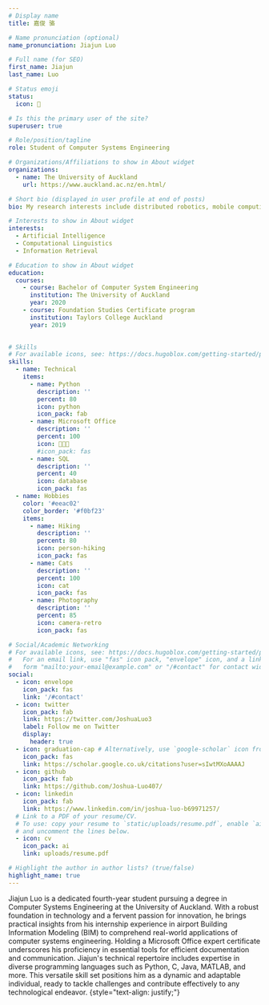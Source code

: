 ```yaml
---
# Display name
title: 嘉俊 骆

# Name pronunciation (optional)
name_pronunciation: Jiajun Luo

# Full name (for SEO)
first_name: Jiajun
last_name: Luo

# Status emoji
status:
  icon: 📸

# Is this the primary user of the site?
superuser: true

# Role/position/tagline
role: Student of Computer Systems Engineering

# Organizations/Affiliations to show in About widget
organizations:
  - name: The University of Auckland
    url: https://www.auckland.ac.nz/en.html/

# Short bio (displayed in user profile at end of posts)
bio: My research interests include distributed robotics, mobile computing and programmable matter.

# Interests to show in About widget
interests:
  - Artificial Intelligence
  - Computational Linguistics
  - Information Retrieval

# Education to show in About widget
education:
  courses:
    - course: Bachelor of Computer System Engineering
      institution: The University of Auckland
      year: 2020
    - course: Foundation Studies Certificate program
      institution: Taylors College Auckland
      year: 2019
    

# Skills
# For available icons, see: https://docs.hugoblox.com/getting-started/page-builder/#icons
skills:
  - name: Technical
    items:
      - name: Python
        description: ''
        percent: 80
        icon: python
        icon_pack: fab
      - name: Microsoft Office
        description: ''
        percent: 100
        icon: 👨🏻‍💻️
        #icon_pack: fas
      - name: SQL
        description: ''
        percent: 40
        icon: database
        icon_pack: fas
  - name: Hobbies
    color: '#eeac02'
    color_border: '#f0bf23'
    items:
      - name: Hiking
        description: ''
        percent: 80
        icon: person-hiking
        icon_pack: fas
      - name: Cats
        description: ''
        percent: 100
        icon: cat
        icon_pack: fas
      - name: Photography
        description: ''
        percent: 85
        icon: camera-retro
        icon_pack: fas

# Social/Academic Networking
# For available icons, see: https://docs.hugoblox.com/getting-started/page-builder/#icons
#   For an email link, use "fas" icon pack, "envelope" icon, and a link in the
#   form "mailto:your-email@example.com" or "/#contact" for contact widget.
social:
  - icon: envelope
    icon_pack: fas
    link: '/#contact'
  - icon: twitter
    icon_pack: fab
    link: https://twitter.com/JoshuaLuo3
    label: Follow me on Twitter
    display:
      header: true
  - icon: graduation-cap # Alternatively, use `google-scholar` icon from `ai` icon pack
    icon_pack: fas
    link: https://scholar.google.co.uk/citations?user=sIwtMXoAAAAJ
  - icon: github
    icon_pack: fab
    link: https://github.com/Joshua-Luo407/
  - icon: linkedin
    icon_pack: fab
    link: https://www.linkedin.com/in/joshua-luo-b69971257/
  # Link to a PDF of your resume/CV.
  # To use: copy your resume to `static/uploads/resume.pdf`, enable `ai` icons in `params.yaml`,
  # and uncomment the lines below.
  - icon: cv
    icon_pack: ai
    link: uploads/resume.pdf

# Highlight the author in author lists? (true/false)
highlight_name: true
---
```


Jiajun Luo is a dedicated fourth-year student pursuing a degree in Computer Systems Engineering at the University of Auckland. With a robust foundation in technology and a fervent passion for innovation, he brings practical insights from his internship experience in airport Building Information Modeling (BIM) to comprehend real-world applications of computer systems engineering. Holding a Microsoft Office expert certificate underscores his proficiency in essential tools for efficient documentation and communication. Jiajun's technical repertoire includes expertise in diverse programming languages such as Python, C, Java, MATLAB, and more. This versatile skill set positions him as a dynamic and adaptable individual, ready to tackle challenges and contribute effectively to any technological endeavor.
{style="text-align: justify;"}
